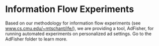 Information Flow Experiments
============================

Based on our methodology for information flow experiments (see www.cs.cmu.edu/~mtschant/ife/), we
are providing a tool, AdFisher, for running automated experiments on personalized ad settings. Go
to the AdFisher folder to learn more.
